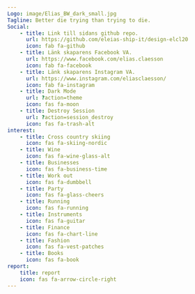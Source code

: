 ```yaml
---
Logo: image/Elias_BW_dark_small.jpg
Tagline: Better die trying than trying to die.
Social:
    - title: Link till sidans github repo.
      url: https://github.com/eleias-ship-it/design-elcl20
      icon: fab fa-github
    - title: Länk skaparens Facebook VA.
      url: https://www.facebook.com/elias.claesson
      icon: fab fa-facebook
    - title: Länk skaparens Instagram VA.
      url: https://www.instagram.com/eliasclaesson/
      icon: fab fa-instagram
    - title: Dark Mode
      url: ?action=theme
      icon: fas fa-moon
    - title: Destroy Session
      url: ?action=session_destroy
      icon: fas fa-trash-alt
interest:
    - title: Cross country skiing   
      icon: fas fa-skiing-nordic
    - title: Wine   
      icon: fas fa-wine-glass-alt
    - title: Businesses    
      icon: fas fa-business-time
    - title: Work out
      icon: fas fa-dumbbell
    - title: Party   
      icon: fas fa-glass-cheers
    - title: Running
      icon: fas fa-running
    - title: Instruments
      icon: fas fa-guitar
    - title: Finance   
      icon: fas fa-chart-line
    - title: Fashion
      icon: fas fa-vest-patches
    - title: Books
      icon: fas fa-book
report:
    title: report
    icon: fas fa-arrow-circle-right
---
```

